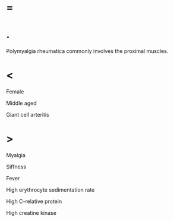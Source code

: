 # =

# .

Polymyalgia rheumatica commonly involves the proximal muscles.

# <

Female

Middle aged

Giant cell arteritis

# >

Myalgia

Siffness

Fever

High erythrocyte sedimentation rate

High C-relative protein

High creatine kinase

